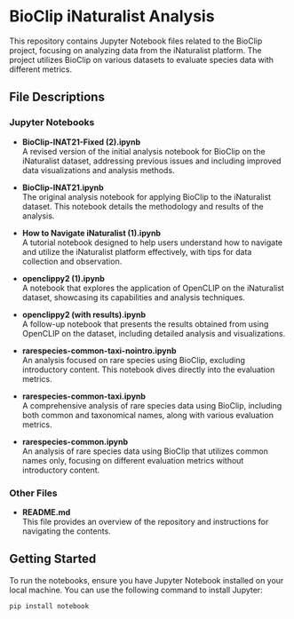 
# BioClip iNaturalist Analysis

This repository contains Jupyter Notebook files related to the BioClip project, focusing on analyzing data from the iNaturalist platform. The project utilizes BioClip on various datasets to evaluate species data with different metrics.

## File Descriptions

### Jupyter Notebooks

- **BioClip-INAT21-Fixed (2).ipynb**  
  A revised version of the initial analysis notebook for BioClip on the iNaturalist dataset, addressing previous issues and including improved data visualizations and analysis methods.

- **BioClip-INAT21.ipynb**  
  The original analysis notebook for applying BioClip to the iNaturalist dataset. This notebook details the methodology and results of the analysis.

- **How to Navigate iNaturalist (1).ipynb**  
  A tutorial notebook designed to help users understand how to navigate and utilize the iNaturalist platform effectively, with tips for data collection and observation.

- **openclippy2 (1).ipynb**  
  A notebook that explores the application of OpenCLIP on the iNaturalist dataset, showcasing its capabilities and analysis techniques.

- **openclippy2 (with results).ipynb**  
  A follow-up notebook that presents the results obtained from using OpenCLIP on the dataset, including detailed analysis and visualizations.

- **rarespecies-common-taxi-nointro.ipynb**  
  An analysis focused on rare species using BioClip, excluding introductory content. This notebook dives directly into the evaluation metrics.

- **rarespecies-common-taxi.ipynb**  
  A comprehensive analysis of rare species data using BioClip, including both common and taxonomical names, along with various evaluation metrics.

- **rarespecies-common.ipynb**  
  An analysis of rare species data using BioClip that utilizes common names only, focusing on different evaluation metrics without introductory content.

### Other Files

- **README.md**  
  This file provides an overview of the repository and instructions for navigating the contents.

## Getting Started

To run the notebooks, ensure you have Jupyter Notebook installed on your local machine. You can use the following command to install Jupyter:

```bash
pip install notebook
